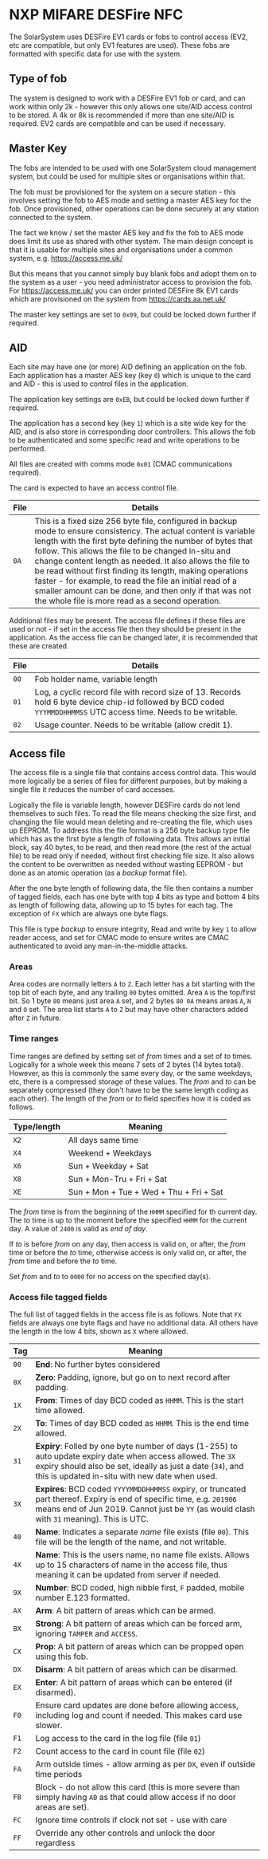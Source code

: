 # NXP MIFARE DESFire NFC

The SolarSystem uses DESFire EV1 cards or fobs to control access (EV2, etc are compatible, but only EV1 features are used). These fobs are formatted with specific data for use with the system.

## Type of fob

The system is designed to work with a DESFire EV1 fob or card, and can work within only 2k - however this only allows one site/AID access control to be stored. A 4k or 8k is recommended if more than one site/AID is required. EV2 cards are compatible and can be used if necessary.

## Master Key

The fobs are intended to be used with one SolarSystem cloud management system, but could be used for multiple sites or organisations within that.

The fob must be provisioned for the system on a secure station - this involves setting the fob to AES mode and setting a master AES key for the fob. Once provisioned, other operations can be done securely at any station connected to the system.

The fact we know / set the master AES key and fix the fob to AES mode does limit its use as shared with other system. The main design concept is that it is usable for multiple sites and organisations under a common system, e.g. https://access.me.uk/

But this means that you cannot simply buy blank fobs and adopt them on to the system as a user - you need administrator access to provision the fob. For https://access.me.uk/ you can order printed DESFire 8k EV1 cards which are provisioned on the system from https://cards.aa.net.uk/

The master key settings are set to `0x09`, but could be locked down further if required.

## AID

Each site may have one (or more) AID defining an application on the fob. Each application has a master AES key (key `0`) which is unique to the card and AID - this is used to control files in the application.

The application key settings are `0xEB`, but could be locked down further if required.

The application has a second key (key `1`) which is a site wide key for the AID, and is also store in corresponding door controllers. This allows the fob to be authenticated and some specific read and write operations to be performed.

All files are created with comms mode `0x01` (CMAC communications required).

The card is expected to have an access control file.

|File|Details|
|----|-------|
|`0A`|This is a fixed size 256 byte file, configured in backup mode to ensure consistency. The actual content is variable length with the first byte defining the number of bytes that follow. This allows the file to be changed in-situ and change content length as needed. It also allows the file to be read without first finding its length, making operations faster - for example, to read the file an initial read of a smaller amount can be done, and then only if that was not the whole file is more read as a second operation.|

Additional files may be present. The access file defines if these files are used or not - if set in the access file then they should be present in the application. As the access file can be changed later, it is recommended that these are created.

|File|Details|
|----|-------|
|`00`|Fob holder name, variable length|
|`01`|Log, a cyclic record file with record size of 13. Records hold 6 byte device chip-id followed by BCD coded `YYYMMDDHHMMSS` UTC access time. Needs to be writable.|
|`02`|Usage counter. Needs to be writable (allow credit 1).|

## Access file

The access file is a single file that contains access control data. This would more logically be a series of files for different purposes, but by making a single file it reduces the number of card accesses.

Logically the file is variable length, however DESFire cards do not lend themselves to such files. To read the file means checking the size first, and changing the file would mean deleting and re-creating the file, which uses up EEPROM. To address this the file format is a 256 byte backup type file which has as the first byte a length of following data. This allows an initial block, say 40 bytes, to be read, and then read more (the rest of the actual file) to be read only if needed, without first checking file size. It also allows the content to be overwritten as needed without wasting EEPROM - but done as an atomic operation (as a *backup* format file).

After the one byte length of following data, the file then contains a number of tagged fields, each has one byte with top 4 bits as type and bottom 4 bits as length of following data, allowing up to 15 bytes for each tag. The exception of `FX` which are always one byte flags.

This file is type *backup* to ensure integrity, Read and write by key `1` to allow reader access, and set for CMAC mode to ensure writes are CMAC authenticated to avoid any man-in-the-middle attacks.

### Areas

Area codes are normally letters `A` to `Z`. Each letter has a bit starting with the top bit of each byte, and any trailing `00` bytes omitted. Area `A` is the top/first bit. So 1 byte `80` means just area `A` set, and 2 bytes `80 0A` means areas `A`, `N` and `O` set. The area list starts `A` to `Z` but may have other characters added after `Z` in future.

### Time ranges

Time ranges are defined by setting set of *from* times and a set of *to* times. Logically for a whole week this means 7 sets of 2 bytes (14 bytes total). However, as this is commonly the same every day, or the same weekdays, etc, there is a compressed storage of these values. The *from* and *to* can be separately compressed (they don't have to be the same length coding as each other). The length of the *from* or *to* field specifies how it is coded as follows.

|Type/length|Meaning|
|-----------|-------|
|`X2`|All days same time|
|`X4`|Weekend + Weekdays|
|`X6`|Sun + Weekday + Sat|
|`X8`|Sun + Mon-Tru + Fri + Sat|
|`XE`|Sun + Mon + Tue + Wed + Thu + Fri + Sat|

The *from* time is from the beginning of the `HHMM` specified for th current day. The *to* time is up to the moment before the specified `HHMM` for the current day. A value of `2400` is valid as *end of day*.

If *to* is before *from* on any day, then access is valid on, or after, the *from* time or before the *to* time, otherwise access is only valid on, or after, the *from* time and before the *to* time.

Set *from* and *to* to `0000` for no access on the specified day(s).

### Access file tagged fields

The full list of tagged fields in the access file is as follows. Note that `FX` fields are always one byte flags and have no additional data. All others have the length in the low 4 bits, shown as `X` where allowed.

|Tag|Meaning|
|---|-------|
|`00`|**End**: No further bytes considered|
|`0X`|**Zero**: Padding, ignore, but go on to next record after padding.|
|`1X`|**From**: Times of day BCD coded as `HHMM`. This is the start time allowed.|
|`2X`|**To**: Times of day BCD coded as `HHMM`. This is the end time allowed.|
|`31`|**Expiry**: Folled by one byte number of days (1-255) to auto update expiry date when access allowed. The `3X` expiry should also be set, ideally as just a date (`34`), and this is updated in-situ with new date when used.|
|`3X`|**Expires**: BCD coded `YYYYMMDDHHMMSS` expiry, or truncated part thereof. Expiry is end of specific time, e.g. `201906` means end of Jun 2019. Cannot just be `YY` (as would clash with `31` meaning). This is UTC.|
|`40`|**Name**: Indicates a separate *name* file exists (file `00`). This file will be the length of the name, and not writable.|
|`4X`|**Name**: This is the users name, no name file exists. Allows up to 15 characters of name in the access file, thus meaning it can be updated from server if needed.|
|`9X`|**Number**: BCD coded, high nibble first, `F` padded, mobile number E.123 formatted.|
|`AX`|**Arm**: A bit pattern of areas which can be armed.|
|`BX`|**Strong**: A bit pattern of areas which can be forced arm, ignoring `TAMPER` and `ACCESS`.|
|`CX`|**Prop**: A bit pattern of areas which can be propped open using this fob.|
|`DX`|**Disarm**: A bit pattern of areas which can be disarmed.|
|`EX`|**Enter**: A bit pattern of areas which can be entered (if disarmed).|
|`F0`|Ensure card updates are done before allowing access, including log and count if needed. This makes card use slower.|
|`F1`|Log access to the card in the log file (file `01`)|
|`F2`|Count access to the card in count file (file `02`)|
|`FA`|Arm outside times - allow arming as per `DX`, even if outside time periods|
|`FB`|Block - do not allow this card (this is more severe than simply having `A0` as that could allow access if no door areas are set).|
|`FC`|Ignore time controls if clock not set - use with care|
|`FF`|Override any other controls and unlock the door regardless|
